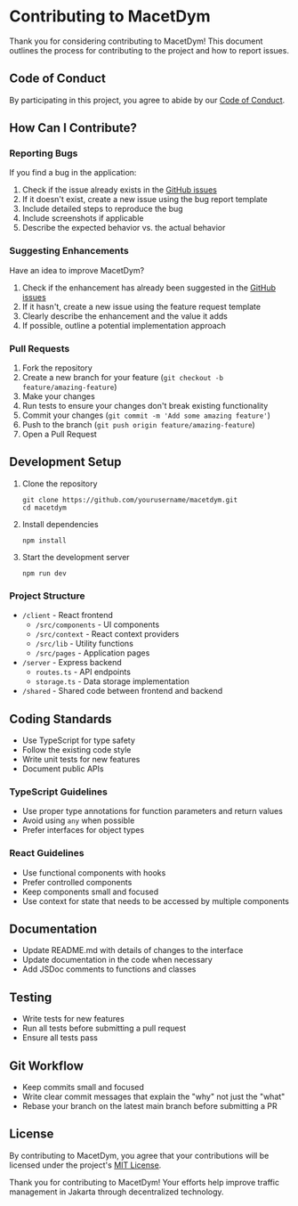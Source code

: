 # Contributing to MacetDym

Thank you for considering contributing to MacetDym! This document outlines the process for contributing to the project and how to report issues.

## Code of Conduct

By participating in this project, you agree to abide by our [Code of Conduct](./CODE_OF_CONDUCT.md).

## How Can I Contribute?

### Reporting Bugs

If you find a bug in the application:

1. Check if the issue already exists in the [GitHub issues](https://github.com/yourusername/macetdym/issues)
2. If it doesn't exist, create a new issue using the bug report template
3. Include detailed steps to reproduce the bug
4. Include screenshots if applicable
5. Describe the expected behavior vs. the actual behavior

### Suggesting Enhancements

Have an idea to improve MacetDym?

1. Check if the enhancement has already been suggested in the [GitHub issues](https://github.com/yourusername/macetdym/issues)
2. If it hasn't, create a new issue using the feature request template
3. Clearly describe the enhancement and the value it adds
4. If possible, outline a potential implementation approach

### Pull Requests

1. Fork the repository
2. Create a new branch for your feature (`git checkout -b feature/amazing-feature`)
3. Make your changes
4. Run tests to ensure your changes don't break existing functionality
5. Commit your changes (`git commit -m 'Add some amazing feature'`)
6. Push to the branch (`git push origin feature/amazing-feature`)
7. Open a Pull Request

## Development Setup

1. Clone the repository
   ```
   git clone https://github.com/yourusername/macetdym.git
   cd macetdym
   ```

2. Install dependencies
   ```
   npm install
   ```

3. Start the development server
   ```
   npm run dev
   ```

### Project Structure

- `/client` - React frontend
  - `/src/components` - UI components
  - `/src/context` - React context providers
  - `/src/lib` - Utility functions
  - `/src/pages` - Application pages
- `/server` - Express backend
  - `routes.ts` - API endpoints
  - `storage.ts` - Data storage implementation
- `/shared` - Shared code between frontend and backend

## Coding Standards

- Use TypeScript for type safety
- Follow the existing code style
- Write unit tests for new features
- Document public APIs

### TypeScript Guidelines

- Use proper type annotations for function parameters and return values
- Avoid using `any` when possible
- Prefer interfaces for object types

### React Guidelines

- Use functional components with hooks
- Prefer controlled components
- Keep components small and focused
- Use context for state that needs to be accessed by multiple components

## Documentation

- Update README.md with details of changes to the interface
- Update documentation in the code when necessary
- Add JSDoc comments to functions and classes

## Testing

- Write tests for new features
- Run all tests before submitting a pull request
- Ensure all tests pass

## Git Workflow

- Keep commits small and focused
- Write clear commit messages that explain the "why" not just the "what"
- Rebase your branch on the latest main branch before submitting a PR

## License

By contributing to MacetDym, you agree that your contributions will be licensed under the project's [MIT License](./LICENSE).

Thank you for contributing to MacetDym! Your efforts help improve traffic management in Jakarta through decentralized technology.